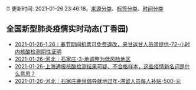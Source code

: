 :alarm_clock: 更新时间: 2021-01-26 23:46:18。[来源分类](../README.md)、[标签分类](../TAGS.md)、[时间分类](../TIMELINE.md)

## 全国新型肺炎疫情实时动态(丁香园)




- [2021-01-26-1.26｜春节期间机票可免费退改，来甘返甘人员须提供-72-小时内核酸检测阴性证明](http://app.cctv.com/special/cportal/detail/arti/index.html?id=ArtiFbwCeAEfODkK5NKyR8if210126&isfromapp=1) 
- [2021-01-26-河北｜石家庄-3-地调整为低风险地区](http://app.cctv.com/special/cportal/detail/arti/index.html?id=Arti9p4waty1iZmVR6Lqrtza210126&isfromapp=1) 
- [2021-01-26-上海通报核酸检测结果可疑、不合格样本，这些疫情新名词是什么意思？](http://app.cctv.com/special/cportal/detail/arti/index.html?id=Artil0kyEMPROhkrMfU0YJXm210126&isfromapp=1) 
- [2021-01-26-河北｜石家庄鹿泉倡导就地过年-滞留人员每人补贴-500-元](http://app.cctv.com/special/cportal/detail/arti/index.html?id=ArtisR53vTHhpIx5v6R7rVsT210126&isfromapp=1) 